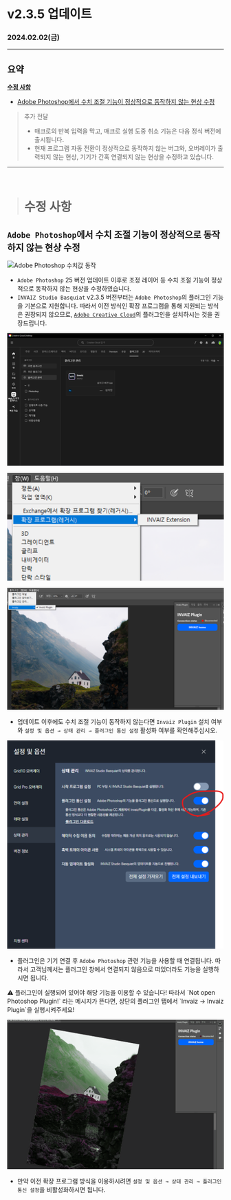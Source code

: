 # v2.3.5 업데이트

### 2024.02.02(금)

---

## 요약

**[수정 사항](#수정-사항)**

- [Adobe Photoshop에서 수치 조절 기능이 정상적으로 동작하지 않는 현상 수정](#adobe-photoshop에서-수치-조절-기능이-정상적으로-동작하지-않는-현상-수정)

> 추가 전달
>
> - 매크로의 반복 입력을 막고, 매크로 실행 도중 취소 기능은 다음 정식 버전에 출시됩니다.
> - 현재 프로그램 자동 전환이 정상적으로 동작하지 않는 버그와, 오버레이가 출력되지 않는 현상, 기기가 간혹 연결되지 않는 현상을 수정하고 있습니다.

---

<br />

> # 수정 사항

## `Adobe Photoshop`에서 수치 조절 기능이 정상적으로 동작하지 않는 현상 수정

![Adobe Photoshop 수치값 동작](../assets/v2.3.5/fix_photoshop_value.gif)

- `Adobe Photoshop` 25 버전 업데이트 이후로 조정 레이어 등 수치 조절 기능이 정상적으로 동작하지 않는 현상을 수정하였습니다.
- `INVAIZ Studio Basquiat` v2.3.5 버전부터는 `Adobe Photoshop`의 플러그인 기능을 기본으로 지원합니다. 따라서 이전 방식인 확장 프로그램을 통해 지원되는 방식은 권장되지 않으므로, [`Adobe Creative Cloud`](https://exchange.adobe.com/apps/cc/3fa39056?pluginId=3fa39056&workflow=share)의 플러그인을 설치하시는 것을 권장드립니다.

![Adobe Creative Cloud에서 다운로드할 수 있는 플러그인 Invaiz](../assets/v2.3.5/adobe_cc_plugin.png)

![더이상 지원되지 않는 확장 프로그램(레거시)](../assets/v2.3.5/legacy_extension.png)

![정식 지원하는 플러그인](../assets/v2.3.5/official_plugin.png)

- 업데이트 이후에도 수치 조절 기능이 동작하지 않는다면 `Invaiz Plugin` 설치 여부와 `설정 및 옵션 → 상태 관리 → 플러그인 통신 설정` 활성화 여부를 확인해주십시오.

![플러그인 통신 활성화 여부](../assets/v2.3.5/plugin_communication.png)

- 플러그인은 기기 연결 후 `Adobe Photoshop` 관련 기능을 사용할 때 연결됩니다. 따라서 고객님께서는 플러그인 창에서 연결되지 않음으로 떠있더라도 기능을 실행하시면 됩니다.

<aside>
⚠️ 플러그인이 실행되어 있어야 해당 기능을 이용할 수 있습니다! 따라서 `Not open Photoshop Plugin!` 라는 메시지가 뜬다면, 상단의 플러그인 탭에서 `Invaiz → Invaiz Plugin`을 실행시켜주세요!
</aside>

![플러그인 연결 시점](../assets/v2.3.5/plugin_connect.gif)

- 만약 이전 확장 프로그램 방식을 이용하시려면 `설정 및 옵션 → 상태 관리 → 플러그인 통신 설정`을 비활성화하시면 됩니다.
